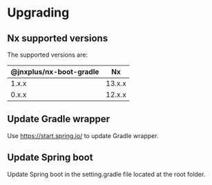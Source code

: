 # Upgrading

## Nx supported versions

The supported versions are:

| @jnxplus/nx-boot-gradle | Nx     |
| ----------------------- | ------ |
| 1.x.x                   | 13.x.x |
| 0.x.x                   | 12.x.x |

## Update Gradle wrapper

Use https://start.spring.io/ to update Gradle wrapper.

## Update Spring boot

Update Spring boot in the setting.gradle file located at the root folder.
